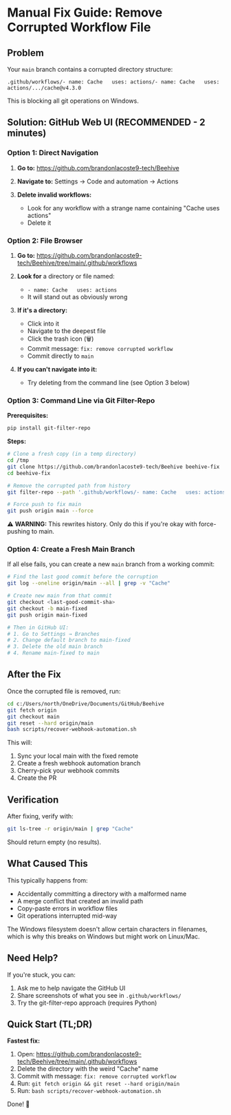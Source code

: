 # Manual Fix Guide: Remove Corrupted Workflow File

## Problem
Your `main` branch contains a corrupted directory structure:
```
.github/workflows/- name: Cache   uses: actions/- name: Cache   uses: actions/.../cache@v4.3.0
```

This is blocking all git operations on Windows.

## Solution: GitHub Web UI (RECOMMENDED - 2 minutes)

### Option 1: Direct Navigation

1. **Go to:** https://github.com/brandonlacoste9-tech/Beehive

2. **Navigate to:** Settings → Code and automation → Actions

3. **Delete invalid workflows:**
   - Look for any workflow with a strange name containing "Cache uses actions"
   - Delete it

### Option 2: File Browser

1. **Go to:** https://github.com/brandonlacoste9-tech/Beehive/tree/main/.github/workflows

2. **Look for** a directory or file named:
   - `- name: Cache   uses: actions`
   - It will stand out as obviously wrong

3. **If it's a directory:**
   - Click into it
   - Navigate to the deepest file
   - Click the trash icon (🗑️)
   - Commit message: `fix: remove corrupted workflow`
   - Commit directly to `main`

4. **If you can't navigate into it:**
   - Try deleting from the command line (see Option 3 below)

### Option 3: Command Line via Git Filter-Repo

**Prerequisites:**
```bash
pip install git-filter-repo
```

**Steps:**
```bash
# Clone a fresh copy (in a temp directory)
cd /tmp
git clone https://github.com/brandonlacoste9-tech/Beehive beehive-fix
cd beehive-fix

# Remove the corrupted path from history
git filter-repo --path '.github/workflows/- name: Cache   uses: actions' --invert-paths

# Force push to fix main
git push origin main --force
```

⚠️ **WARNING:** This rewrites history. Only do this if you're okay with force-pushing to main.

### Option 4: Create a Fresh Main Branch

If all else fails, you can create a new `main` branch from a working commit:

```bash
# Find the last good commit before the corruption
git log --oneline origin/main --all | grep -v "Cache"

# Create new main from that commit
git checkout <last-good-commit-sha>
git checkout -b main-fixed
git push origin main-fixed

# Then in GitHub UI:
# 1. Go to Settings → Branches
# 2. Change default branch to main-fixed
# 3. Delete the old main branch
# 4. Rename main-fixed to main
```

## After the Fix

Once the corrupted file is removed, run:

```bash
cd c:/Users/north/OneDrive/Documents/GitHub/Beehive
git fetch origin
git checkout main
git reset --hard origin/main
bash scripts/recover-webhook-automation.sh
```

This will:
1. Sync your local main with the fixed remote
2. Create a fresh webhook automation branch
3. Cherry-pick your webhook commits
4. Create the PR

## Verification

After fixing, verify with:

```bash
git ls-tree -r origin/main | grep "Cache"
```

Should return empty (no results).

## What Caused This

This typically happens from:
- Accidentally committing a directory with a malformed name
- A merge conflict that created an invalid path
- Copy-paste errors in workflow files
- Git operations interrupted mid-way

The Windows filesystem doesn't allow certain characters in filenames, which is why this breaks on Windows but might work on Linux/Mac.

## Need Help?

If you're stuck, you can:
1. Ask me to help navigate the GitHub UI
2. Share screenshots of what you see in `.github/workflows/`
3. Try the git-filter-repo approach (requires Python)

## Quick Start (TL;DR)

**Fastest fix:**
1. Open: https://github.com/brandonlacoste9-tech/Beehive/tree/main/.github/workflows
2. Delete the directory with the weird "Cache" name
3. Commit with message: `fix: remove corrupted workflow`
4. Run: `git fetch origin && git reset --hard origin/main`
5. Run: `bash scripts/recover-webhook-automation.sh`

Done! 🎉
